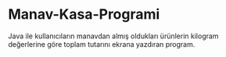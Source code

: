 # Manav-Kasa-Programi
Java ile kullanıcıların manavdan almış oldukları ürünlerin kilogram değerlerine göre toplam tutarını ekrana yazdıran program.
